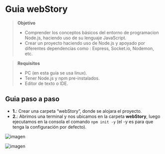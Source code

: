 # Guia webStory #
> **Objetivo**
> * Comprender los conceptos básicos del entorno de programacion Node.js, haciendo uso de su lenguaje JavaScript.
> * Crear un proyecto haciendo uso de Node.js y apoyado por diferentes dependencias como : Express, Socket.io, Nodemon, etc.

> **Requisitos**
> * PC (en esta guia se usa linux).
> * Tener Node.js y npm pre-instalados.
> * Editor de texto o IDE.

## Guia paso a paso ##
* **1.**: Crear una carpeta “webStory”, donde se alojara el proyecto.
* **2.**: Abrimos una terminal y nos ubicamos en la carpeta **webStory**, luego ejecutamos en la consola el comando `npm init -y` (el -y es para que tenga la configuración por defecto).

![imagen](https://drive.google.com/file/d/1QNoKQ19DBRaT4Fl7aKHkez3jt1wmTTc8/view?usp=sharing "cualquiera")

![imagen](http://www.imagen.com.mx/ "cualquiera")

